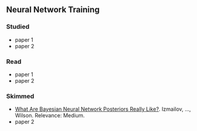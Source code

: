 ## Neural Network Training

### Studied

- paper 1
- paper 2

### Read

- paper 1
- paper 2

### Skimmed

- [What Are Bayesian Neural Network Posteriors Really Like?](http://proceedings.mlr.press/v139/izmailov21a.html). Izmailov, ..., Wilson. Relevance: Medium.
- paper 2
